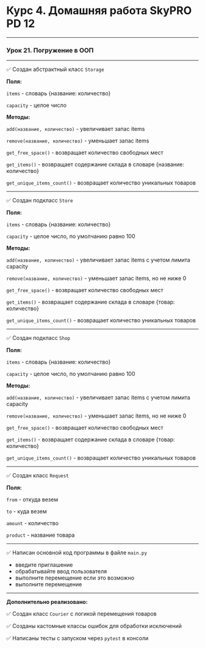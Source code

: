 # Курс 4. Домашняя работа SkyPRO PD 12

________________________________________________________________
### **Урок 21. Погружение в ООП**

________________________________________________________________
:white_check_mark: Создан абстрактный класс `Storage`

**Поля:**

`items` - словарь {название: количество}

`capacity` - целое число

**Методы:**

`add(название, количество)` - увеличивает запас items

`remove(название, количество)` - уменьшает запас items

`get_free_space()` - возвращает количество свободных мест

`get_items()` - возвращает содержание склада в словаре {название: количество}

`get_unique_items_count()` - возвращает количество уникальных товаров

________________________________________________________________
:white_check_mark: Создан подкласс `Store`

**Поля:**

`items` - словарь {название: количество}

`capacity` - целое число, по умолчанию равно 100

**Методы:**

`add(название, количество)` - увеличивает запас items с учетом лимита capacity

`remove(название, количество)` - уменьшает запас items, но не ниже 0

`get_free_space()` - возвращает количество свободных мест

`get_items()` - возвращает содержание склада в словаре {товар: количество}

`get_unique_items_count()` - возвращает количество уникальных товаров

----------------------------------------------------------------
:white_check_mark: Создан подкласс `Shop`

**Поля:**

`items` - словарь {название: количество}

`capacity` - целое число, по умолчанию равно 100

**Методы:**

`add(название, количество)`  - увеличивает запас items с учетом лимита capacity

`remove(название, количество)` - уменьшает запас items, но не ниже 0

`get_free_space()` - возвращает количество свободных мест

`get_items()` - возвращает содержание склада в словаре {товар: количество}

`get_unique_items_count()` - возвращает количество уникальных товаров

----------------------------------------------------------------
:white_check_mark: Создан класс `Request`

**Поля:**

`from` - откуда везем 

`to` - куда везем 

`amount` - количество

`product` - название товара

----------------------------------------------------------------
:white_check_mark: Написан основной код программы в файле `main.py`

- введите приглашение
- обрабатывайте ввод пользователя
- выполните перемещение если это возможно
- выполните перемещение

----------------------------------------------------------------
**Дополнительно реализовано:**

:white_check_mark: Создан класс `Courier` с логикой перемещения товаров

:white_check_mark: Созданы кастомные классы ошибок для обработки исключений

:white_check_mark: Написаны тесты с запуском через `pytest` в консоли